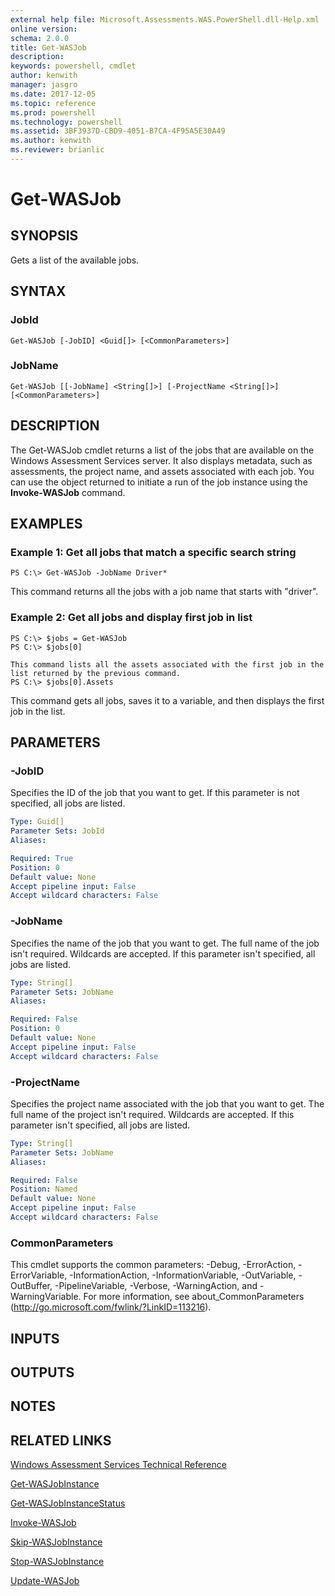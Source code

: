 ```yaml
---
external help file: Microsoft.Assessments.WAS.PowerShell.dll-Help.xml
online version: 
schema: 2.0.0
title: Get-WASJob
description: 
keywords: powershell, cmdlet
author: kenwith
manager: jasgro
ms.date: 2017-12-05
ms.topic: reference
ms.prod: powershell
ms.technology: powershell
ms.assetid: 3BF3937D-CBD9-4051-B7CA-4F95A5E30A49
ms.author: kenwith
ms.reviewer: brianlic
---
```


# Get-WASJob

## SYNOPSIS
Gets a list of the available jobs.

## SYNTAX

### JobId
```
Get-WASJob [-JobID] <Guid[]> [<CommonParameters>]
```

### JobName
```
Get-WASJob [[-JobName] <String[]>] [-ProjectName <String[]>] [<CommonParameters>]
```

## DESCRIPTION
The Get-WASJob cmdlet returns a list of the jobs that are available on the Windows Assessment Services server.
It also displays metadata, such as assessments, the project name, and assets associated with each job.
You can use the object returned to initiate a run of the job instance using the **Invoke-WASJob** command.

## EXAMPLES

### Example 1: Get all jobs that match a specific search string
```
PS C:\> Get-WASJob -JobName Driver*
```

This command returns all the jobs with a job name that starts with "driver".

### Example 2: Get all jobs and display first job in list
```
PS C:\> $jobs = Get-WASJob
PS C:\> $jobs[0]

This command lists all the assets associated with the first job in the list returned by the previous command.
PS C:\> $jobs[0].Assets
```

This command gets all jobs, saves it to a variable, and then displays the first job in the list.

## PARAMETERS

### -JobID
Specifies the ID of the job that you want to get.
If this parameter is not specified, all jobs are listed.

```yaml
Type: Guid[]
Parameter Sets: JobId
Aliases: 

Required: True
Position: 0
Default value: None
Accept pipeline input: False
Accept wildcard characters: False
```

### -JobName
Specifies the name of the job that you want to get.
The full name of the job isn't required.
Wildcards are accepted.
If this parameter isn't specified, all jobs are listed.

```yaml
Type: String[]
Parameter Sets: JobName
Aliases: 

Required: False
Position: 0
Default value: None
Accept pipeline input: False
Accept wildcard characters: False
```

### -ProjectName
Specifies the project name associated with the job that you want to get.
The full name of the project isn't required.
Wildcards are accepted.
If this parameter isn't specified, all jobs are listed.

```yaml
Type: String[]
Parameter Sets: JobName
Aliases: 

Required: False
Position: Named
Default value: None
Accept pipeline input: False
Accept wildcard characters: False
```

### CommonParameters
This cmdlet supports the common parameters: -Debug, -ErrorAction, -ErrorVariable, -InformationAction, -InformationVariable, -OutVariable, -OutBuffer, -PipelineVariable, -Verbose, -WarningAction, and -WarningVariable. For more information, see about_CommonParameters (http://go.microsoft.com/fwlink/?LinkID=113216).

## INPUTS

## OUTPUTS

## NOTES

## RELATED LINKS

[Windows Assessment Services Technical Reference](http://go.microsoft.com/fwlink/?LinkId=215628)

[Get-WASJobInstance](./Get-WASJobInstance.md)

[Get-WASJobInstanceStatus](./Get-WASJobInstanceStatus.md)

[Invoke-WASJob](./Invoke-WASJob.md)

[Skip-WASJobInstance](./Skip-WASJobInstance.md)

[Stop-WASJobInstance](./Stop-WASJobInstance.md)

[Update-WASJob](./Update-WASJob.md)

